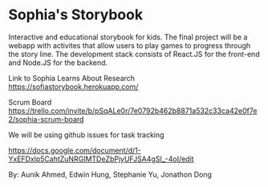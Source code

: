 # Sophia's Storybook 
Interactive and educational storybook for kids. The final project will be a webapp with activites that allow users to play games to progress through the story line. The development stack consists of React.JS for the front-end and Node.JS for the backend. 

Link to Sophia Learns About Research
https://sofiastorybook.herokuapp.com/

Scrum Board
https://trello.com/invite/b/pSqALe0r/7e0792b462b8871a532c33ca42e0f7e2/sophia-scrum-board

We will be using github issues for task tracking


https://docs.google.com/document/d/1-YxEFDxlp5CahtZuNRGIMTDeZbPjyUFJSA4gSI_-4oI/edit

By: Aunik Ahmed, Edwin Hung, Stephanie Yu, Jonathon Dong
